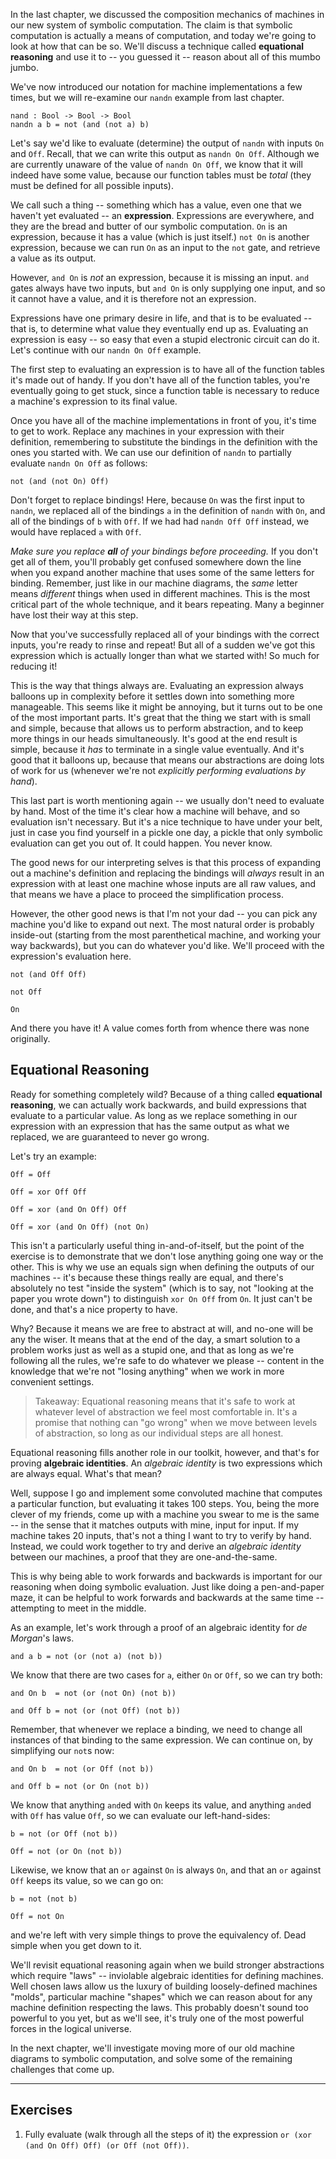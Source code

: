 In the last chapter, we discussed the composition mechanics of machines in our
new system of symbolic computation. The claim is that symbolic computation is
actually a means of computation, and today we're going to look at how that can
be so. We'll discuss a technique called **equational reasoning** and use it to
-- you guessed it -- reason about all of this mumbo jumbo.

We've now introduced our notation for machine implementations a few times, but
we will re-examine our `nandn` example from last chapter.

```
nand : Bool -> Bool -> Bool
nandn a b = not (and (not a) b)
```

Let's say we'd like to evaluate (determine) the output of `nandn` with inputs
`On` and `Off`. Recall, that we can write this output as `nandn On Off`.
Although we are currently unaware of the value of `nandn On Off`, we know that
it will indeed have some value, because our function tables must be *total*
(they must be defined for all possible inputs).

We call such a thing -- something which has a value, even one that we haven't
yet evaluated -- an **expression**. Expressions are everywhere, and they are the
bread and butter of our symbolic computation. `On` is an expression, because it
has a value (which is just itself.) `not On` is another expression, because we
can run `On` as an input to the `not` gate, and retrieve a value as its output.

However, `and On` is *not* an expression, because it is missing an input. `and`
gates always have two inputs, but `and On` is only supplying one input, and so
it cannot have a value, and it is therefore not an expression.

Expressions have one primary desire in life, and that is to be evaluated -- that
is, to determine what value they eventually end up as. Evaluating an expression
is easy -- so easy that even a stupid electronic circuit can do it. Let's
continue with our `nandn On Off` example.

The first step to evaluating an expression is to have all of the function tables
it's made out of handy. If you don't have all of the function tables, you're
eventually going to get stuck, since a function table is necessary to reduce a
machine's expression to its final value.

Once you have all of the machine implementations in front of you, it's time to
get to work. Replace any machines in your expression with their definition,
remembering to substitute the bindings in the definition with the ones you
started with. We can use our definition of `nandn` to partially evaluate `nandn
On Off` as follows:

```
not (and (not On) Off)
```

Don't forget to replace bindings! Here, because `On` was the first input to
`nandn`, we replaced all of the bindings `a` in the definition of `nandn` with
`On`, and all of the bindings of `b` with `Off`. If we had had `nandn Off Off`
instead, we would have replaced `a` with `Off`.

*Make sure you replace **all** of your bindings before proceeding.* If you don't
get all of them, you'll probably get confused somewhere down the line when you
expand another machine that uses some of the same letters for binding. Remember,
just like in our machine diagrams, the *same* letter means *different* things
when used in different machines. This is the most critical part of the whole
technique, and it bears repeating. Many a beginner have lost their way at this
step.

Now that you've successfully replaced all of your bindings with the correct
inputs, you're ready to rinse and repeat! But all of a sudden we've got this
expression which is actually longer than what we started with! So much for
reducing it!

This is the way that things always are. Evaluating an expression always balloons
up in complexity before it settles down into something more manageable. This
seems like it might be annoying, but it turns out to be one of the most
important parts. It's great that the thing we start with is small and simple,
because that allows us to perform abstraction, and to keep more things in our
heads simultaneously. It's good at the end result is simple, because it *has* to
terminate in a single value eventually. And it's good that it balloons up,
because that means our abstractions are doing lots of work for us (whenever
we're not *explicitly performing evaluations by hand*).

This last part is worth mentioning again -- we usually don't need to evaluate by
hand. Most of the time it's clear how a machine will behave, and so evaluation
isn't necessary. But it's a nice technique to have under your belt, just in
case you find yourself in a pickle one day, a pickle that only symbolic
evaluation can get you out of. It could happen. You never know.

The good news for our interpreting selves is that this process of expanding out
a machine's definition and replacing the bindings will *always* result in an
expression with at least one machine whose inputs are all raw values, and that
means we have a place to proceed the simplification process.

However, the other good news is that I'm not your dad -- you can pick any
machine you'd like to expand out next. The most natural order is probably
inside-out (starting from the most parenthetical machine, and working your way
backwards), but you can do whatever you'd like. We'll proceed with the
expression's evaluation here.

```
not (and Off Off)
```

```
not Off
```

```
On
```

And there you have it! A value comes forth from whence there was none
originally.


## Equational Reasoning

Ready for something completely wild? Because of a thing called **equational
reasoning**, we can actually work backwards, and build expressions that evaluate
to a particular value. As long as we replace something in our expression with an
expression that has the same output as what we replaced, we are guaranteed to
never go wrong.

Let's try an example:

```
Off = Off
```

```
Off = xor Off Off
```

```
Off = xor (and On Off) Off
```

```
Off = xor (and On Off) (not On)
```

This isn't a particularly useful thing in-and-of-itself, but the point of the
exercise is to demonstrate that we don't lose anything going one way or the
other. This is why we use an equals sign when defining the outputs of our
machines -- it's because these things really are equal, and there's absolutely
no test "inside the system" (which is to say, not "looking at the paper you
wrote down") to distinguish `xor On Off` from `On`. It just can't be done, and
that's a nice property to have.

Why? Because it means we are free to abstract at will, and no-one will be any
the wiser. It means that at the end of the day, a smart solution to a problem
works just as well as a stupid one, and that as long as we're following all the
rules, we're safe to do whatever we please -- content in the knowledge that
we're not "losing anything" when we work in more convenient settings.

> Takeaway: Equational reasoning means that it's safe to work at whatever level
> of abstraction we feel most comfortable in. It's a promise that nothing can
> "go wrong" when we move between levels of abstraction, so long as our
> individual steps are all honest.

Equational reasoning fills another role in our toolkit, however, and that's for
proving **algebraic identities**. An *algebraic identity* is two expressions
which are always equal. What's that mean?

Well, suppose I go and implement some convoluted machine that computes a
particular function, but evaluating it takes 100 steps. You, being the more
clever of my friends, come up with a machine you swear to me is the same -- in
the sense that it matches outputs with mine, input for input. If my machine
takes 20 inputs, that's not a thing I want to try to verify by hand. Instead, we
could work together to try and derive an *algebraic identity* between our
machines, a proof that they are one-and-the-same.

This is why being able to work forwards and backwards is important for our
reasoning when doing symbolic evaluation. Just like doing a pen-and-paper maze,
it can be helpful to work forwards and backwards at the same time -- attempting
to meet in the middle.

As an example, let's work through a proof of an algebraic identity for
*de Morgan*'s laws.

```
and a b = not (or (not a) (not b))
```

We know that there are two cases for `a`, either `On` or `Off`, so we can try
both:

```
and On b  = not (or (not On) (not b))

and Off b = not (or (not Off) (not b))
```

Remember, that whenever we replace a binding, we need to change all instances of
that binding to the same expression. We can continue on, by simplifying our
`not`s now:

```
and On b  = not (or Off (not b))

and Off b = not (or On (not b))
```

We know that anything `and`ed with `On` keeps its value, and anything `and`ed
with `Off` has value `Off`, so we can evaluate our left-hand-sides:

```
b = not (or Off (not b))

Off = not (or On (not b))
```

Likewise, we know that an `or` against `On` is always `On`, and that an `or`
against `Off` keeps its value, so we can go on:

```
b = not (not b)

Off = not On
```

and we're left with very simple things to prove the equivalency of. Dead simple
when you get down to it.

We'll revisit equational reasoning again when we build stronger abstractions
which require "laws" -- inviolable algebraic identities for defining machines.
Well chosen laws allow us the luxury of building loosely-defined machines
"molds", particular machine "shapes" which we can reason about for any machine
definition respecting the laws. This probably doesn't sound too powerful to you
yet, but as we'll see, it's truly one of the most powerful forces in the logical
universe.

In the next chapter, we'll investigate moving more of our old machine diagrams
to symbolic computation, and solve some of the remaining challenges that come
up.

---

## Exercises

1) Fully evaluate (walk through all the steps of it) the expression `or (xor
(and On Off) Off) (or Off (not Off))`.

